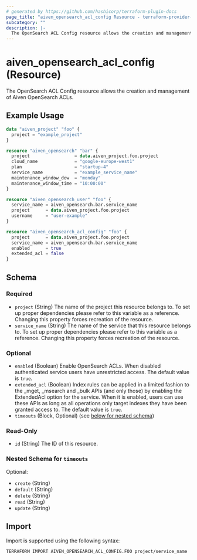 ```yaml
---
# generated by https://github.com/hashicorp/terraform-plugin-docs
page_title: "aiven_opensearch_acl_config Resource - terraform-provider-aiven"
subcategory: ""
description: |-
  The OpenSearch ACL Config resource allows the creation and management of Aiven OpenSearch ACLs.
---
```


# aiven_opensearch_acl_config (Resource)

The OpenSearch ACL Config resource allows the creation and management of Aiven OpenSearch ACLs.

## Example Usage

```terraform
data "aiven_project" "foo" {
  project = "example_project"
}

resource "aiven_opensearch" "bar" {
  project                 = data.aiven_project.foo.project
  cloud_name              = "google-europe-west1"
  plan                    = "startup-4"
  service_name            = "example_service_name"
  maintenance_window_dow  = "monday"
  maintenance_window_time = "10:00:00"
}

resource "aiven_opensearch_user" "foo" {
  service_name = aiven_opensearch.bar.service_name
  project      = data.aiven_project.foo.project
  username     = "user-example"
}

resource "aiven_opensearch_acl_config" "foo" {
  project      = data.aiven_project.foo.project
  service_name = aiven_opensearch.bar.service_name
  enabled      = true
  extended_acl = false
}
```

<!-- schema generated by tfplugindocs -->
## Schema

### Required

- `project` (String) The name of the project this resource belongs to. To set up proper dependencies please refer to this variable as a reference. Changing this property forces recreation of the resource.
- `service_name` (String) The name of the service that this resource belongs to. To set up proper dependencies please refer to this variable as a reference. Changing this property forces recreation of the resource.

### Optional

- `enabled` (Boolean) Enable OpenSearch ACLs. When disabled authenticated service users have unrestricted access. The default value is `true`.
- `extended_acl` (Boolean) Index rules can be applied in a limited fashion to the _mget, _msearch and _bulk APIs (and only those) by enabling the ExtendedAcl option for the service. When it is enabled, users can use these APIs as long as all operations only target indexes they have been granted access to. The default value is `true`.
- `timeouts` (Block, Optional) (see [below for nested schema](#nestedblock--timeouts))

### Read-Only

- `id` (String) The ID of this resource.

<a id="nestedblock--timeouts"></a>
### Nested Schema for `timeouts`

Optional:

- `create` (String)
- `default` (String)
- `delete` (String)
- `read` (String)
- `update` (String)

## Import

Import is supported using the following syntax:

```shell
TERRAFORM IMPORT AIVEN_OPENSEARCH_ACL_CONFIG.FOO project/service_name
```
